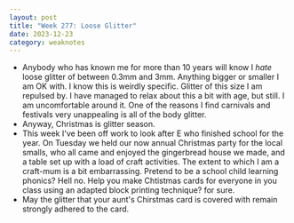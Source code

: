 ```yaml
---
layout: post
title: "Week 277: Loose Glitter"
date: 2023-12-23
category: weaknotes
---
```

* Anybody who has known me for more than 10 years will know I _hate_ loose glitter of between 0.3mm and 3mm. Anything bigger or smaller I am OK with. I know this is weirdly specific. Glitter of this size I am repulsed by. I have managed to relax about this a bit with age, but still. I am uncomfortable around it. One of the reasons I find carnivals and festivals very unappealing is all of the body glitter.
* Anyway, Christmas is glitter season.
* This week I've been off work to look after E who finished school for the year. On Tuesday we held our now annual Christmas party for the local smalls, who all came and enjoyed the gingerbread house we made, and a table set up with a load of craft activities. The extent to which I am a craft-mum is a bit embarrassing. Pretend to be a school child learning phonics? Hell no. Help you make Chtistmas cards for everyone in you class using an adapted block printing technique? for sure.
* May the glitter that your aunt's Chirstmas card is covered with remain strongly adhered to the card.
